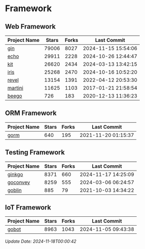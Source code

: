 # Framework

## Web Framework
| Project Name | Stars | Forks | Last Commit |
| ------------ | ----- | ----- | ----------- |
| [gin](https://github.com/gin-gonic/gin) | 79006 | 8027 | 2024-11-15 15:54:06 |
| [echo](https://github.com/labstack/echo) | 29911 | 2228 | 2024-10-26 12:44:47 |
| [kit](https://github.com/go-kit/kit) | 26620 | 2434 | 2024-03-13 13:42:15 |
| [iris](https://github.com/kataras/iris) | 25268 | 2470 | 2024-10-16 10:52:20 |
| [revel](https://github.com/revel/revel) | 13154 | 1391 | 2022-04-12 20:53:30 |
| [martini](https://github.com/go-martini/martini) | 11625 | 1103 | 2017-01-21 21:58:54 |
| [beego](https://github.com/astaxie/beego) | 726 | 183 | 2020-12-13 11:36:23 |

## ORM Framework
| Project Name | Stars | Forks | Last Commit |
| ------------ | ----- | ----- | ----------- |
| [gorm](https://github.com/jinzhu/gorm) | 640 | 195 | 2021-11-20 01:15:37 |

## Testing Framework
| Project Name | Stars | Forks | Last Commit |
| ------------ | ----- | ----- | ----------- |
| [ginkgo](https://github.com/onsi/ginkgo) | 8371 | 660 | 2024-11-17 14:25:09 |
| [goconvey](https://github.com/smartystreets/goconvey) | 8259 | 555 | 2024-03-06 06:24:57 |
| [goblin](https://github.com/franela/goblin) | 885 | 79 | 2021-10-03 14:34:22 |

## IoT Framework
| Project Name | Stars | Forks | Last Commit |
| ------------ | ----- | ----- | ----------- |
| [gobot](https://github.com/hybridgroup/gobot) | 8963 | 1043 | 2024-11-05 09:43:38 |

*Update Date: 2024-11-18T00:00:42*